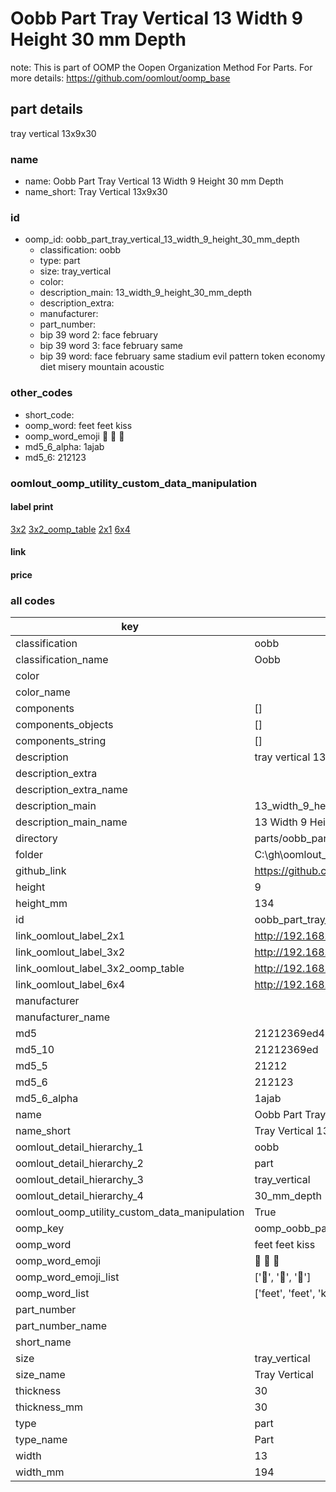 # Oobb Part Tray Vertical 13 Width 9 Height 30 mm Depth  

note: This is part of OOMP the Oopen Organization Method For Parts. For more details: https://github.com/oomlout/oomp_base

##  part details
  



tray vertical 13x9x30



### name
* name: Oobb Part Tray Vertical 13 Width 9 Height 30 mm Depth
* name_short: Tray Vertical 13x9x30 
### id
* oomp_id: oobb_part_tray_vertical_13_width_9_height_30_mm_depth
  * classification: oobb
  * type: part
  * size: tray_vertical
  * color: 
  * description_main: 13_width_9_height_30_mm_depth
  * description_extra: 
  * manufacturer: 
  * part_number: 
  * bip 39 word 2: face february
  * bip 39 word 3: face february same
  * bip 39 word: face february same stadium evil pattern token economy diet misery mountain acoustic

### other_codes
* short_code: 
* oomp_word: feet feet kiss
* oomp_word_emoji :feet: :feet: :kiss:
* md5_6_alpha: 1ajab
* md5_6: 212123






### oomlout_oomp_utility_custom_data_manipulation
#### label print
[3x2](http://192.168.1.245:1112/?label=oomp%201ajab)
[3x2_oomp_table](http://192.168.1.108:1112/?label=oomp%201ajab)
[2x1](http://192.168.1.242:1112/?label=oomp%201ajab)
[6x4](http://192.168.1.55:1112/?label=oomp%201ajab)    

#### link

                              

#### price







### all codes 
| key | value |  
| --- | --- |  
| classification | oobb |  
| classification_name | Oobb |  
| color |  |  
| color_name |  |  
| components | [] |  
| components_objects | [] |  
| components_string | [] |  
| description | tray vertical 13x9x30 |  
| description_extra |  |  
| description_extra_name |  |  
| description_main | 13_width_9_height_30_mm_depth |  
| description_main_name | 13 Width 9 Height 30 mm Depth |  
| directory | parts/oobb_part_tray_vertical_13_width_9_height_30_mm_depth |  
| folder | C:\gh\oomlout_oobb_version_4_generated_parts\parts\oobb_part_tray_vertical_13_width_9_height_30_mm_depth |  
| github_link | https://github.com/oomlout/oomlout_oomp_part_src/tree/main/parts/oobb_part_tray_vertical_13_width_9_height_30_mm_depth |  
| height | 9 |  
| height_mm | 134 |  
| id | oobb_part_tray_vertical_13_width_9_height_30_mm_depth |  
| link_oomlout_label_2x1 | http://192.168.1.242:1112/?label=oomp%201ajab |  
| link_oomlout_label_3x2 | http://192.168.1.245:1112/?label=oomp%201ajab |  
| link_oomlout_label_3x2_oomp_table | http://192.168.1.108:1112/?label=oomp%201ajab |  
| link_oomlout_label_6x4 | http://192.168.1.55:1112/?label=oomp%201ajab |  
| manufacturer |  |  
| manufacturer_name |  |  
| md5 | 21212369ed463c7e8526fd3f7dd5128c |  
| md5_10 | 21212369ed |  
| md5_5 | 21212 |  
| md5_6 | 212123 |  
| md5_6_alpha | 1ajab |  
| name | Oobb Part Tray Vertical 13 Width 9 Height 30 mm Depth |  
| name_short | Tray Vertical 13x9x30  |  
| oomlout_detail_hierarchy_1 | oobb |  
| oomlout_detail_hierarchy_2 | part |  
| oomlout_detail_hierarchy_3 | tray_vertical |  
| oomlout_detail_hierarchy_4 | 30_mm_depth |  
| oomlout_oomp_utility_custom_data_manipulation | True |  
| oomp_key | oomp_oobb_part_tray_vertical_13_width_9_height_30_mm_depth |  
| oomp_word | feet feet kiss |  
| oomp_word_emoji | :feet: :feet: :kiss: |  
| oomp_word_emoji_list | [':feet:', ':feet:', ':kiss:'] |  
| oomp_word_list | ['feet', 'feet', 'kiss'] |  
| part_number |  |  
| part_number_name |  |  
| short_name |  |  
| size | tray_vertical |  
| size_name | Tray Vertical |  
| thickness | 30 |  
| thickness_mm | 30 |  
| type | part |  
| type_name | Part |  
| width | 13 |  
| width_mm | 194 |  
